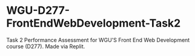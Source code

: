 # WGU-D277-FrontEndWebDevelopment-Task2
Task 2 Performance Assessment for WGU'S Front End Web Development course (D277). Made via Replit.
